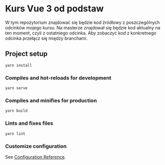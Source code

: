 # Kurs Vue 3 od podstaw

W tym repozytorium znajdować się będzie kod źródłowy z poszczególnych odcinków mojego kursu. Na masterze znajdował się będzie kod aktualny na ten moment, czyli z ostatniego odcinka. Aby zobaczyć kod z konkretnego odcinka przełącz się między branchami.

## Project setup

```
yarn install
```

### Compiles and hot-reloads for development

```
yarn serve
```

### Compiles and minifies for production

```
yarn build
```

### Lints and fixes files

```
yarn lint
```

### Customize configuration

See [Configuration Reference](https://cli.vuejs.org/config/).
